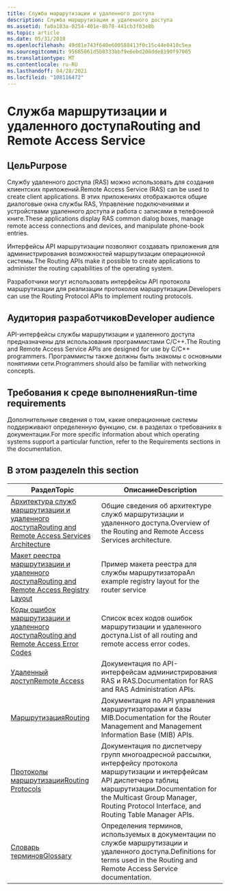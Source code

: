 ```yaml
---
title: Служба маршрутизации и удаленного доступа
description: Служба маршрутизации и удаленного доступа
ms.assetid: fa0a183a-0254-401e-8b78-441cb3f83e8b
ms.topic: article
ms.date: 05/31/2018
ms.openlocfilehash: 49d81e743f640e600588413f0c15c44e0410c5ea
ms.sourcegitcommit: 95685061d5b0333bbf9e6ebd208dde8190f97005
ms.translationtype: MT
ms.contentlocale: ru-RU
ms.lasthandoff: 04/28/2021
ms.locfileid: "108116472"
---
```

# <a name="routing-and-remote-access-service"></a><span data-ttu-id="1b6c6-103">Служба маршрутизации и удаленного доступа</span><span class="sxs-lookup"><span data-stu-id="1b6c6-103">Routing and Remote Access Service</span></span>

## <a name="purpose"></a><span data-ttu-id="1b6c6-104">Цель</span><span class="sxs-lookup"><span data-stu-id="1b6c6-104">Purpose</span></span>

<span data-ttu-id="1b6c6-105">Службу удаленного доступа (RAS) можно использовать для создания клиентских приложений.</span><span class="sxs-lookup"><span data-stu-id="1b6c6-105">Remote Access Service (RAS) can be used to create client applications.</span></span> <span data-ttu-id="1b6c6-106">В этих приложениях отображаются общие диалоговые окна службы RAS, Управление подключениями и устройствами удаленного доступа и работа с записями в телефонной книге.</span><span class="sxs-lookup"><span data-stu-id="1b6c6-106">These applications display RAS common dialog boxes, manage remote access connections and devices, and manipulate phone-book entries.</span></span>

<span data-ttu-id="1b6c6-107">Интерфейсы API маршрутизации позволяют создавать приложения для администрирования возможностей маршрутизации операционной системы.</span><span class="sxs-lookup"><span data-stu-id="1b6c6-107">The Routing APIs make it possible to create applications to administer the routing capabilities of the operating system.</span></span>

<span data-ttu-id="1b6c6-108">Разработчики могут использовать интерфейсы API протокола маршрутизации для реализации протоколов маршрутизации.</span><span class="sxs-lookup"><span data-stu-id="1b6c6-108">Developers can use the Routing Protocol APIs to implement routing protocols.</span></span>

## <a name="developer-audience"></a><span data-ttu-id="1b6c6-109">Аудитория разработчиков</span><span class="sxs-lookup"><span data-stu-id="1b6c6-109">Developer audience</span></span>

<span data-ttu-id="1b6c6-110">API-интерфейсы службы маршрутизации и удаленного доступа предназначены для использования программистами C/C++.</span><span class="sxs-lookup"><span data-stu-id="1b6c6-110">The Routing and Remote Access Service APIs are designed for use by C/C++ programmers.</span></span> <span data-ttu-id="1b6c6-111">Программисты также должны быть знакомы с основными понятиями сети.</span><span class="sxs-lookup"><span data-stu-id="1b6c6-111">Programmers should also be familiar with networking concepts.</span></span>

## <a name="run-time-requirements"></a><span data-ttu-id="1b6c6-112">Требования к среде выполнения</span><span class="sxs-lookup"><span data-stu-id="1b6c6-112">Run-time requirements</span></span>

<span data-ttu-id="1b6c6-113">Дополнительные сведения о том, какие операционные системы поддерживают определенную функцию, см. в разделах о требованиях в документации.</span><span class="sxs-lookup"><span data-stu-id="1b6c6-113">For more specific information about which operating systems support a particular function, refer to the Requirements sections in the documentation.</span></span>

## <a name="in-this-section"></a><span data-ttu-id="1b6c6-114">В этом разделе</span><span class="sxs-lookup"><span data-stu-id="1b6c6-114">In this section</span></span>



| <span data-ttu-id="1b6c6-115">Раздел</span><span class="sxs-lookup"><span data-stu-id="1b6c6-115">Topic</span></span>                                                                                                             | <span data-ttu-id="1b6c6-116">Описание</span><span class="sxs-lookup"><span data-stu-id="1b6c6-116">Description</span></span>                                                                                                           |
|-------------------------------------------------------------------------------------------------------------------|-----------------------------------------------------------------------------------------------------------------------|
| [<span data-ttu-id="1b6c6-117">Архитектура служб маршрутизации и удаленного доступа</span><span class="sxs-lookup"><span data-stu-id="1b6c6-117">Routing and Remote Access Services Architecture</span></span>](routing-and-remote-access-services-architecture.md)<br/> | <span data-ttu-id="1b6c6-118">Общие сведения об архитектуре служб маршрутизации и удаленного доступа.</span><span class="sxs-lookup"><span data-stu-id="1b6c6-118">Overview of the Routing and Remote Access Services architecture.</span></span><br/>                                           |
| [<span data-ttu-id="1b6c6-119">Макет реестра маршрутизации и удаленного доступа</span><span class="sxs-lookup"><span data-stu-id="1b6c6-119">Routing and Remote Access Registry Layout</span></span>](routing-and-remote-access-registry-layout.md)<br/>             | <span data-ttu-id="1b6c6-120">Пример макета реестра для службы маршрутизатора</span><span class="sxs-lookup"><span data-stu-id="1b6c6-120">An example registry layout for the router service</span></span><br/>                                                          |
| [<span data-ttu-id="1b6c6-121">Коды ошибок маршрутизации и удаленного доступа</span><span class="sxs-lookup"><span data-stu-id="1b6c6-121">Routing and Remote Access Error Codes</span></span>](routing-and-remote-access-error-codes.md)<br/>                     | <span data-ttu-id="1b6c6-122">Список всех кодов ошибок маршрутизации и удаленного доступа.</span><span class="sxs-lookup"><span data-stu-id="1b6c6-122">List of all routing and remote access error codes.</span></span><br/>                                                         |
| [<span data-ttu-id="1b6c6-123">Удаленный доступ</span><span class="sxs-lookup"><span data-stu-id="1b6c6-123">Remote Access</span></span>](remote-access-start-page.md)<br/>                                                          | <span data-ttu-id="1b6c6-124">Документация по API-интерфейсам администрирования RAS и RAS.</span><span class="sxs-lookup"><span data-stu-id="1b6c6-124">Documentation for RAS and RAS Administration APIs.</span></span><br/>                                                         |
| [<span data-ttu-id="1b6c6-125">Маршрутизация</span><span class="sxs-lookup"><span data-stu-id="1b6c6-125">Routing</span></span>](routing-start-page.md)<br/>                                                                      | <span data-ttu-id="1b6c6-126">Документация по API управления маршрутизаторами и базы MIB.</span><span class="sxs-lookup"><span data-stu-id="1b6c6-126">Documentation for the Router Management and Management Information Base (MIB) APIs.</span></span><br/>                        |
| [<span data-ttu-id="1b6c6-127">Протоколы маршрутизации</span><span class="sxs-lookup"><span data-stu-id="1b6c6-127">Routing Protocols</span></span>](routing-protocols-start-page.md)<br/>                                                  | <span data-ttu-id="1b6c6-128">Документация по диспетчеру групп многоадресной рассылки, интерфейсу протокола маршрутизации и интерфейсам API диспетчера таблиц маршрутизации.</span><span class="sxs-lookup"><span data-stu-id="1b6c6-128">Documentation for the Multicast Group Manager, Routing Protocol Interface, and Routing Table Manager APIs.</span></span><br/> |
| [<span data-ttu-id="1b6c6-129">Словарь терминов</span><span class="sxs-lookup"><span data-stu-id="1b6c6-129">Glossary</span></span>](glossary.md)<br/>                                                                               | <span data-ttu-id="1b6c6-130">Определения терминов, используемых в документации по службе маршрутизации и удаленного доступа.</span><span class="sxs-lookup"><span data-stu-id="1b6c6-130">Definitions for terms used in the Routing and Remote Access Service documentation.</span></span><br/>                         |



 

 

 





